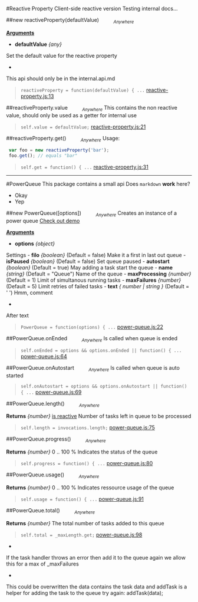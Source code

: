 #Reactive Property
Client-side reactive version
Testing internal docs...

##new reactiveProperty(defaultValue)&nbsp;&nbsp;&nbsp;&nbsp;&nbsp;&nbsp;&nbsp;&nbsp;&nbsp;&nbsp;<sub><i>Anywhere</i></sub>

<u><b>Arguments</b></u>

* __defaultValue__ *{any}*
  
Set the default value for the reactive property

-
This api should only be in the internal.api.md

> ```reactiveProperty = function(defaultValue) { ...``` [reactive-property.js:13](reactive-property.js#L13)

##reactiveProperty.value&nbsp;&nbsp;&nbsp;&nbsp;&nbsp;&nbsp;&nbsp;&nbsp;&nbsp;&nbsp;<sub><i>Anywhere</i></sub>
This contains the non reactive value, should only be used as a getter for
internal use

> ```self.value = defaultValue;``` [reactive-property.js:21](reactive-property.js#L21)

##reactiveProperty.get()&nbsp;&nbsp;&nbsp;&nbsp;&nbsp;&nbsp;&nbsp;&nbsp;&nbsp;&nbsp;<sub><i>Anywhere</i></sub>
Usage:
```js
 var foo = new reactiveProperty('bar');
 foo.get(); // equals "bar"
```

> ```self.get = function() { ...``` [reactive-property.js:31](reactive-property.js#L31)


---
#PowerQueue
This package contains a small api
Does `markdown` __work__ here?
* Okay
* Yep

##new PowerQueue([options])&nbsp;&nbsp;&nbsp;&nbsp;&nbsp;&nbsp;&nbsp;&nbsp;&nbsp;&nbsp;<sub><i>Anywhere</i></sub>
Creates an instance of a power queue 
[Check out demo](http://power-queue-test.meteor.com/)

<u><b>Arguments</b></u>

* __options__ *{object}*
  
Settings
    - __filo__ *{boolean}*    (Default = false)
Make it a first in last out queue
    - __isPaused__ *{boolean}*    (Default = false)
Set queue paused
    - __autostart__ *{boolean}*    (Default = true)
May adding a task start the queue
    - __name__ *{string}*    (Default = "Queue")
Name of the queue
    - __maxProcessing__ *{number}*    (Default = 1)
Limit of simultanous running tasks
    - __maxFailures__ *{number}*    (Default = 5)
Limit retries of failed tasks
    - __text__ *{ number | string }*    (Default = ' ')
Hmm, comment

-
After text

> ```PowerQueue = function(options) { ...``` [power-queue.js:22](power-queue.js#L22)

##PowerQueue.onEnded&nbsp;&nbsp;&nbsp;&nbsp;&nbsp;&nbsp;&nbsp;&nbsp;&nbsp;&nbsp;<sub><i>Anywhere</i></sub>
Is called when queue is ended

> ```self.onEnded = options && options.onEnded || function() { ...``` [power-queue.js:64](power-queue.js#L64)

##PowerQueue.onAutostart&nbsp;&nbsp;&nbsp;&nbsp;&nbsp;&nbsp;&nbsp;&nbsp;&nbsp;&nbsp;<sub><i>Anywhere</i></sub>
Is called when queue is auto started

> ```self.onAutostart = options && options.onAutostart || function() { ...``` [power-queue.js:69](power-queue.js#L69)

##PowerQueue.length()&nbsp;&nbsp;&nbsp;&nbsp;&nbsp;&nbsp;&nbsp;&nbsp;&nbsp;&nbsp;<sub><i>Anywhere</i></sub>

__Returns__  *{number}*  <u>is reactive</u>
Number of tasks left in queue to be processed

> ```self.length = invocations.length;``` [power-queue.js:75](power-queue.js#L75)

##PowerQueue.progress()&nbsp;&nbsp;&nbsp;&nbsp;&nbsp;&nbsp;&nbsp;&nbsp;&nbsp;&nbsp;<sub><i>Anywhere</i></sub>

__Returns__  *{number}*
0 .. 100 % Indicates the status of the queue

> ```self.progress = function() { ...``` [power-queue.js:80](power-queue.js#L80)

##PowerQueue.usage()&nbsp;&nbsp;&nbsp;&nbsp;&nbsp;&nbsp;&nbsp;&nbsp;&nbsp;&nbsp;<sub><i>Anywhere</i></sub>

__Returns__  *{number}*
0 .. 100 % Indicates ressource usage of the queue

> ```self.usage = function() { ...``` [power-queue.js:91](power-queue.js#L91)

##PowerQueue.total()&nbsp;&nbsp;&nbsp;&nbsp;&nbsp;&nbsp;&nbsp;&nbsp;&nbsp;&nbsp;<sub><i>Anywhere</i></sub>

__Returns__  *{number}*
The total number of tasks added to this queue

> ```self.total = _maxLength.get;``` [power-queue.js:98](power-queue.js#L98)

-
If the task handler throws an error then add it to the queue again
we allow this for a max of _maxFailures

-
This could be overwritten the data contains the task data and addTask
is a helper for adding the task to the queue
try again: addTask(data);

